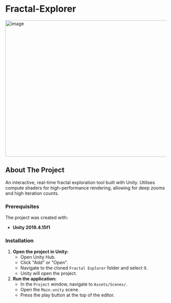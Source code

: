 # Fractal-Explorer

<img width="584" height="428" alt="image" src="https://github.com/user-attachments/assets/e09c6096-8c60-47d4-aa0d-c5ae89fd6fd0" />

## About The Project

An interactive, real-time fractal exploration tool built with Unity. Utilises compute shaders for high-performance rendering, allowing for deep zooms and high iteration counts.

### Prerequisites

The project was created with:

- **Unity 2019.4.15f1**

### Installation

1. **Open the project in Unity:**
    - Open Unity Hub.
    - Click "Add" or "Open".
    - Navigate to the cloned `Fractal Explorer` folder and select it.
    - Unity will open the project.
2. **Run the application:**
    - In the `Project` window, navigate to `Assets/Scenes/`.
    - Open the `Main.unity` scene.
    - Press the play button at the top of the editor.
